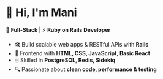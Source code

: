 # 👋 Hi, I'm Mani 


💎 **Full-Stack** | ⚡ **Ruby on Rails Developer**

- 🛠️ Build scalable web apps & RESTful APIs with **Rails**  
- 🎨 Frontend with **HTML, CSS, JavaScript, Basic React**  
- 🗄️ Skilled in **PostgreSQL, Redis, Sidekiq**  
- 🔍 Passionate about **clean code, performance & testing**
